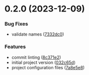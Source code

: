 # 0.2.0 (2023-12-09)


### Bug Fixes

* validate names ([7332dc0](https://github.com/PextraCloud/lvm2/commit/7332dc0b69785166e92891ea966845b034e1861a))


### Features

* commit linting ([8c371e2](https://github.com/PextraCloud/lvm2/commit/8c371e2eb60068b7613efb9e87dfe1cb4b40ac4a))
* initial project version ([032c65d](https://github.com/PextraCloud/lvm2/commit/032c65d3821aa9785d480b62e1f5420b9d47b9bf))
* project configuration files ([7a8e5e8](https://github.com/PextraCloud/lvm2/commit/7a8e5e8a39d8559e6f1fd721284b449b2c46d433))



